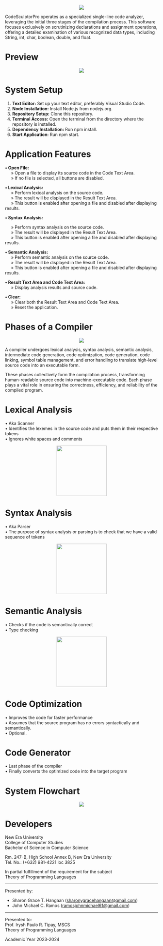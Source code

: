 
<p align="center">
  <img src="https://github.com/SG-Hangaan/CodeSculptorPro/assets/127215110/5ed5af00-2d4a-469c-9ccf-1428281a7502"/>
</p>
CodeSculptorPro operates as a specialized single-line code analyzer, leveraging the initial three stages of the compilation process. This software focuses exclusively on scrutinizing declarations and assignment operations, offering a detailed examination of various recognized data types, including String, int, char, boolean, double, and float.


# Preview 
<p align="center">
  <img src="https://github.com/SG-Hangaan/CodeSculptorPro/assets/127215110/30b76fb8-32e3-4dce-a3e5-b6dec8a08d47"/>
</p>


# System Setup

1. **Text Editor:**
Set up your text editor, preferably Visual Studio Code.
2. **Node Installation:**
Install Node.js from nodejs.org.
3. **Repository Setup:**
Clone this repository.
4. **Terminal Access:**
Open the terminal from the directory where the repository is installed.
5. **Dependency Installation:**
Run npm install.
6. **Start Application:**
Run npm start.

# Application Features

**• Open File:** <br>
&nbsp;&nbsp;&nbsp;&nbsp; » Open a file to display its source code in the Code Text Area. <br>
&nbsp;&nbsp;&nbsp;&nbsp; » If no file is selected, all buttons are disabled. <br>
  
**• Lexical Analysis:** <br>
&nbsp;&nbsp;&nbsp;&nbsp; » Perform lexical analysis on the source code. <br>
&nbsp;&nbsp;&nbsp;&nbsp; » The result will be displayed in the Result Text Area. <br>
&nbsp;&nbsp;&nbsp;&nbsp; » This button is enabled after opening a file and disabled after displaying results. <br>

**• Syntax Analysis:** <br>

&nbsp;&nbsp;&nbsp;&nbsp; » Perform syntax analysis on the source code. <br>
&nbsp;&nbsp;&nbsp;&nbsp; » The result will be displayed in the Result Text Area. <br>
&nbsp;&nbsp;&nbsp;&nbsp; » This button is enabled after opening a file and disabled after displaying results. <br>

**• Semantic Analysis:** <br>
&nbsp;&nbsp;&nbsp;&nbsp; » Perform semantic analysis on the source code. <br>
&nbsp;&nbsp;&nbsp;&nbsp; » The result will be displayed in the Result Text Area. <br> 
&nbsp;&nbsp;&nbsp;&nbsp; » This button is enabled after opening a file and disabled after displaying results. <br>

**• Result Text Area and Code Text Area:** <br>
&nbsp;&nbsp;&nbsp;&nbsp; » Display analysis results and source code. <br>

**• Clear:** <br>
&nbsp;&nbsp;&nbsp;&nbsp; » Clear both the Result Text Area and Code Text Area. <br>
&nbsp;&nbsp;&nbsp;&nbsp; » Reset the application. <br>


# Phases of a Compiler

<p align="center">
  <img src="https://github.com/SG-Hangaan/CodeSculptorPro/assets/127215110/e1463801-6373-4265-93e8-12a0e404b761" />
</p>



A compiler undergoes lexical analysis, syntax analysis, semantic analysis, intermediate code generation, code optimization, code generation, code linking, symbol table management, and error handling to translate high-level source code into an executable form. <br>

These phases collectively form the compilation process, transforming human-readable source code into machine-executable code. Each phase plays a vital role in ensuring the correctness, efficiency, and reliability of the compiled program. <br>


# Lexical Analysis <br>
• Aka Scanner <br>
• Identifies the lexemes in the source code and puts them in their respective tokens <br>
• Ignores white spaces and comments <br>

<p align="center">
  <img src="https://github.com/SG-Hangaan/CodeSculptorPro/assets/127215110/619e62b5-254c-46d8-8ccd-efa556f9c7aa" height="165"/>
</p>

# Syntax Analysis <br>
• Aka Parser <br>
• The purpose of syntax analysis or parsing is to check that we have a valid sequence of tokens <br>

<p align="center">
  <img src="https://github.com/SG-Hangaan/CodeSculptorPro/assets/127215110/9b68f79a-09e3-43f2-b6ea-dc2438e846e4" height="165"/>
</p>

# Semantic Analysis <br>
• Checks if the code is semantically correct <br>
• Type checking <br>
<p align="center">
  <img src="https://github.com/SG-Hangaan/CodeSculptorPro/assets/127215110/348028c0-ad49-40ee-a823-85bc0e811632" height="165"/>
</p>

# Code Optimization  <br>
• Improves the code for faster performance  <br>
• Assumes that the source program has no errors syntactically and semantically.  <br>
• Optional.  <br>

# Code Generator  <br>
• Last phase of the compiler  <br>
• Finally converts the optimized code into the target program  <br>

# System Flowchart

<p align="center">
  <img src="https://github.com/SG-Hangaan/CodeSculptorPro/assets/127215110/3bb272c2-ec04-48bf-a4fb-40914088b863"/>
</p>

# Developers 

New Era University <br>
College of Computer Studies <br>
Bachelor of Science in Computer Science <br>

Rm. 247-B, High School Annex B, New Era University <br>
Tel. No.: (+632) 981-4221 loc 3825 <br>

In partial fulfillment of the requirement for the subject <br>
Theory of Programming Languages <br>

--------------------------------------------------------------------------- 
Presented by:
* Sharon Grace T. Hangaan (sharonygracehangaan@gmail.com) <br>
* John Michael C. Ramos (ramosjohnmichael61@gmail.com) <br>
---------------------------------------------------------------------------

Presented to: <br>
Prof. Irysh Paulo R. Tipay, MSCS <br>
Theory of Programming Languages <br>

Academic Year 2023-2024 <br>










